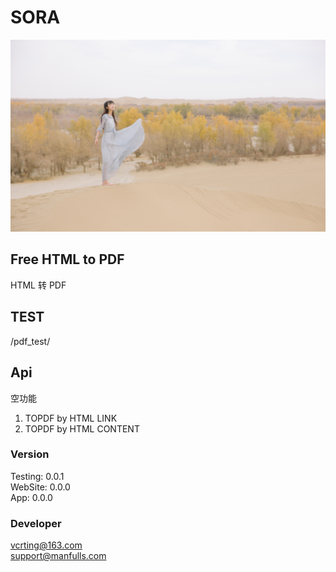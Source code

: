 # SORA  
<center><img src ="https://raw.githubusercontent.com/VcrTing/Sora/master/SORA.jpg"/></center>  

## Free HTML to PDF
HTML 转 PDF
 
## TEST
/pdf_test/

## Api
空功能  
1. TOPDF by HTML LINK  
2. TOPDF by HTML CONTENT  


### Version 
Testing: 0.0.1  
WebSite: 0.0.0  
App: 0.0.0  

### Developer
vcrting@163.com  
support@manfulls.com  